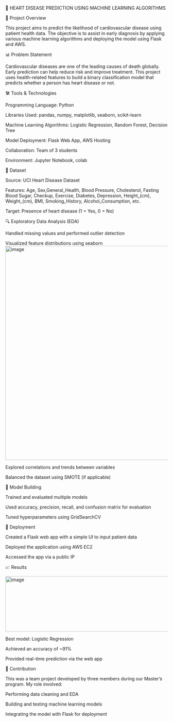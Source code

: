 💓 HEART DISEASE PREDICTION USING MACHINE LEARNING ALGORITHMS

🧠 Project Overview

This project aims to predict the likelihood of cardiovascular disease using patient health data. The objective is to assist in early diagnosis by applying various machine learning algorithms and deploying the model using Flask and AWS.


📊 Problem Statement

Cardiovascular diseases are one of the leading causes of death globally. Early prediction can help reduce risk and improve treatment. This project uses health-related features to build a binary classification model that predicts whether a person has heart disease or not.


🛠️ Tools & Technologies

Programming Language: Python

Libraries Used: pandas, numpy, matplotlib, seaborn, scikit-learn

Machine Learning Algorithms: Logistic Regression, Random Forest, Decision Tree

Model Deployment: Flask Web App, AWS Hosting

Collaboration: Team of 3 students

Environment: Jupyter Notebook, colab


📁 Dataset

Source: UCI Heart Disease Dataset

Features:
Age, Sex,General_Health, Blood Pressure, Cholesterol, Fasting Blood Sugar, Checkup, Exercise, Diabetes, Depression, Height_(cm), Weight_(cm), BMI, Smoking_History, Alcohol_Consumption, etc.

Target: Presence of heart disease (1 = Yes, 0 = No)


🔍 Exploratory Data Analysis (EDA)

Handled missing values and performed outlier detection

Visualized feature distributions using seaborn
<img width="1078" height="666" alt="image" src="https://github.com/user-attachments/assets/3ea618f8-4402-4ef7-9af7-1bb5858a00f9" />


Explored correlations and trends between variables

Balanced the dataset using SMOTE (if applicable)


🤖 Model Building

Trained and evaluated multiple models

Used accuracy, precision, recall, and confusion matrix for evaluation

Tuned hyperparameters using GridSearchCV


🚀 Deployment

Created a Flask web app with a simple UI to input patient data

Deployed the application using AWS EC2

Accessed the app via a public IP


📈 Results


<img width="688" height="172" alt="image" src="https://github.com/user-attachments/assets/8f021970-a3a5-470b-9290-ddf1a2beced2" />


Best model: Logistic Regression

Achieved an accuracy of ~91%

Provided real-time prediction via the web app


🤝 Contribution

This was a team project developed by three members during our Master’s program. My role involved:

Performing data cleaning and EDA

Building and testing machine learning models

Integrating the model with Flask for deployment


